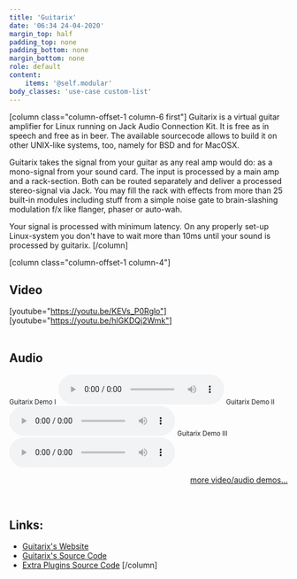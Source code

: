 ```yaml
---
title: 'Guitarix'
date: '06:34 24-04-2020'
margin_top: half
padding_top: none
padding_bottom: none
margin_bottom: none
role: default
content:
    items: '@self.modular'
body_classes: 'use-case custom-list'
---
```

[column class="column-offset-1 column-6 first"]
Guitarix is a virtual guitar amplifier for Linux running on Jack Audio Connection Kit. It is free as in speech and free as in beer. The available sourcecode allows to build it on other UNIX-like systems, too, namely for BSD and for MacOSX.

Guitarix takes the signal from your guitar as any real amp would do: as a mono-signal from your sound card. The input is processed by a main amp and a rack-section. Both can be routed separately and deliver a processed stereo-signal via Jack. You may fill the rack with effects from more than 25 built-in modules including stuff from a simple noise gate to brain-slashing modulation f/x like flanger, phaser or auto-wah.

Your signal is processed with minimum latency. On any properly set-up Linux-system you don't have to wait more than 10ms until your sound is processed by guitarix.
[/column]

[column class="column-offset-1 column-4"]
## Video
[youtube="https://youtu.be/KEVs_P0Rglo"]
[youtube="https://youtu.be/hlGKDQj2Wmk"]
<br>
<br>
## Audio
<small>Guitarix Demo I</small>
![guitarixDemoI](guitarixDemoI.ogg)
<small>Guitarix Demo II</small>
![guitarixDemoII](guitarixDemoII.ogg)
<small>Guitarix Demo III</small>
![guitarixDemoIII](guitarixDemoIII.ogg)
<br>
<p align="right">
 <a href="https://wiki.zynthian.org/index.php/Zynthian_Sound_Demos" target="_blank">more video/audio demos...</a>
</p>
<br>

## Links:
+ [Guitarix's Website](https://guitarix.org/)
+ [Guitarix's Source Code](http://sourceforge.net/projects/guitarix)
+ [Extra Plugins Source Code](https://github.com/brummer10/GxPlugins.lv2)
[/column]

